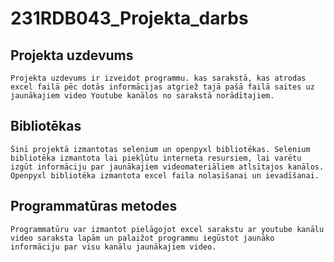 # 231RDB043_Projekta_darbs
## Projekta uzdevums
    Projekta uzdevums ir izveidot programmu. kas sarakstā, kas atrodas excel failā pēc dotās informācijas atgriež tajā pašā failā saites uz jaunākajiem video Youtube kanālos no sarakstā norādītajiem.

## Bibliotēkas
    Šinī projektā izmantotas selenium un openpyxl bibliotēkas. Selenium bibliotēka izmantota lai piekļūtu interneta resursiem, lai varētu izgūt informāciju par jaunākajiem videomateriāliem atlsītajos kanālos. Openpyxl bibliotēka izmantota excel faila nolasīšanai un ievadīšanai.

## Programmatūras metodes
    Programmatūru var izmantot pielāgojot excel sarakstu ar youtube kanālu video saraksta lapām un palaižot programmu iegūstot jaunāko informāciju par visu kanālu jaunākajiem video.
